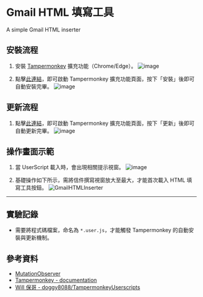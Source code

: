 # Gmail HTML 填寫工具

A simple Gmail HTML inserter

## 安裝流程

1. 安裝 [Tampermonkey](https://chrome.google.com/webstore/detail/tampermonkey/dhdgffkkebhmkfjojejmpbldmpobfkfo) 擴充功能（Chrome/Edge）。
  ![image](https://user-images.githubusercontent.com/22278312/218531361-94cf8e49-1ece-4c9e-a252-a01277fca749.png)

2. 點擊[此連結](https://github.com/gandolfreddy/GmailHTMLInserter/raw/main/src/GmailHTMLInserter.user.js)，即可啟動 Tampermonkey 擴充功能頁面，按下「安裝」後即可自動安裝完畢。
  ![image](https://user-images.githubusercontent.com/22278312/218531414-9bd09939-94b7-4f4a-ac26-d9496aadf637.png)

## 更新流程

1. 點擊[此連結](https://github.com/gandolfreddy/GmailHTMLInserter/raw/main/src/GmailHTMLInserter.user.js)，即可啟動 Tampermonkey 擴充功能頁面，按下「更新」後即可自動更新完畢。
  ![image](https://user-images.githubusercontent.com/22278312/218531884-085ea33e-db99-4692-be6d-84c8c022a6b8.png)

## 操作畫面示範

1. 當 UserScript 載入時，會出現相關提示視窗。
  ![image](https://user-images.githubusercontent.com/22278312/218553502-8161d7a8-68cc-4069-9e99-af26a9b3b6f8.png)

2. 基礎操作如下所示，需將信件撰寫視窗放大至最大，才能首次載入 HTML 填寫工具按鈕。
  ![GmailHTMLInserter](https://user-images.githubusercontent.com/22278312/218556871-6b910310-0857-4102-ab80-ad41d8615510.gif)
---

## 實驗記錄

- 需要將程式碼檔案，命名為 `*.user.js`，才能觸發 Tampermonkey 的自動安裝與更新機制。

## 參考資料

- [MutationObserver](https://developer.mozilla.org/en-US/docs/Web/API/MutationObserver)
- [Tampermonkey - documentation](https://www.tampermonkey.net/documentation.php#meta:downloadURL)
- [Will 保哥 - doggy8088/TampermonkeyUserscripts](https://github.com/doggy8088/TampermonkeyUserscripts/)
